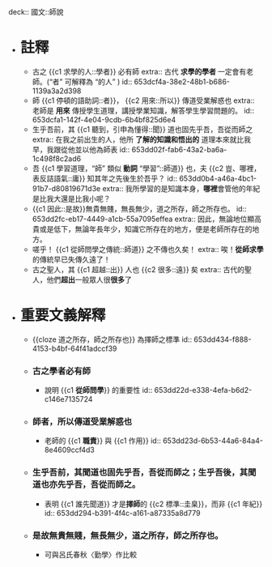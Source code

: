 deck:: 國文::師說

- # 註釋
	- 古之 {{c1 求學的人::學者}} 必有師
	  extra:: 古代 **求學的學者** 一定會有老師。(“者” 可解釋為 “的人” )
	  id:: 653dcf4a-38e2-48b1-b686-1139a3a2d398
	- 師 {{c1 停頓的語助詞::者}}， {{c2 用來::所以}} 傳道受業解惑也
	  extra:: 老師是 **用來** 傳授學生道理，講授學業知識，解答學生學習問題的。
	  id:: 653dcfa1-142f-4e04-9cdb-6b4bf825d6e4
	- 生乎吾前，其 {{c1 聽到，引申為懂得::聞}} 道也固先乎吾，吾從而師之
	  extra:: 在我之前出生的人，他所 **了解的知識和悟出的** 道理本來就比我早，我跟從他並以他為師表
	  id:: 653dd02f-fab6-43a2-ba6a-1c498f8c2ad6
	- 吾 {{c1 學習道理，“師” 類似 **動詞** “學習”::師道}} 也，夫 {{c2 豈、哪裡，表反詰語氣::庸}} 知其年之先後生於吾乎？
	  id:: 653dd0b4-a46a-4bc1-91b7-d80819671d3e
	  extra:: 我所學習的是知識本身，**哪裡**會管他的年紀是比我大還是比我小呢？
	- {{c1 因此::是故}}無貴無賤，無長無少，道之所存，師之所存也。
	  id:: 653dd2fc-eb17-4449-a1cb-55a7095effea
	  extra:: 因此，無論地位顯高貴或是低下，無論年長年少，知識它所存在的地方，便是老師所存在的地方。
	- 嗟乎！ {{c1 從師問學之傳統::師道}} 之不傳也久矣！
	  extra:: 唉！**從師求學**的傳統早已失傳久遠了！
	- 古之聖人，其 {{c1 超越::出}} 人也 {{c2 很多::遠}} 矣
	  extra:: 古代的聖人，他們**超出**一般眾人很**很多**了
- # 重要文義解釋
	- {{cloze 道之所存，師之所存也}} 為擇師之標準
	  id:: 653dd434-f888-4153-b4bf-64f41adccf39
	- ### 古之學者必有師
		- 說明 {{c1 **從師問學**}} 的重要性
		  id:: 653dd22d-e338-4efa-b6d2-c146e7135724
	- ### 師者，所以傳道受業解惑也
		- 老師的 {{c1 **職責**}} 與 {{c1 作用}}
		  id:: 653dd23d-6b53-44a6-84a4-8e4609ccf4d3
	- ### 生乎吾前，其聞道也固先乎吾，吾從而師之；生乎吾後，其聞道也亦先乎吾，吾從而師之。
		- 表明 {{c1 誰先聞道}} 才是**擇師**的 {{c2 標準::圭臬}}，而非 {{c1 年紀}}
		  id:: 653dd294-b391-4f4c-a161-a87335a8d779
	- ### 是故無貴無賤，無長無少，道之所存，師之所存也。
		- 可與呂氏春秋〈勤學〉作比較